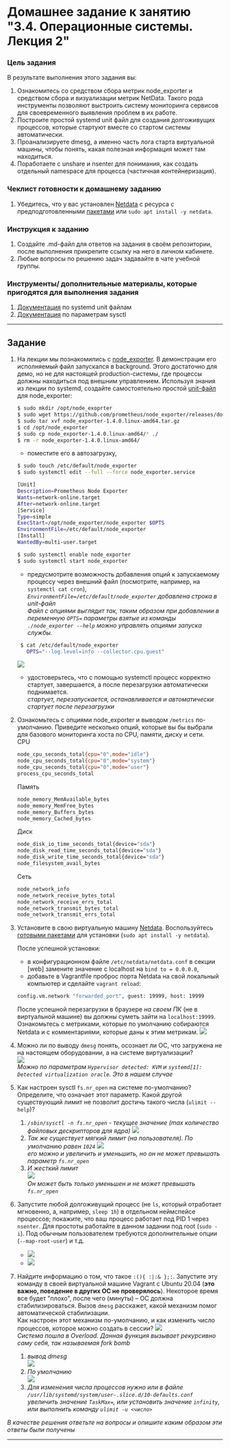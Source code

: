 # Домашнее задание к занятию "3.4. Операционные системы. Лекция 2"

### Цель задания

В результате выполнения этого задания вы:
1. Ознакомитесь со средством сбора метрик node_exporter и средством сбора и визуализации метрик NetData. Такого рода инструменты позволяют выстроить систему мониторинга сервисов для своевременного выявления проблем в их работе.
2. Построите простой systemd unit файл для создания долгоживущих процессов, которые стартуют вместе со стартом системы автоматически.
3. Проанализируете dmesg, а именно часть лога старта виртуальной машины, чтобы понять, какая полезная информация может там находиться.
4. Поработаете с unshare и nsenter для понимания, как создать отдельный namespace для процесса (частичная контейнеризация).

### Чеклист готовности к домашнему заданию

1. Убедитесь, что у вас установлен [Netdata](https://github.com/netdata/netdata) c ресурса с предподготовленными [пакетами](https://packagecloud.io/netdata/netdata/install) или `sudo apt install -y netdata`.


### Инструкция к заданию

1. Создайте .md-файл для ответов на задания в своём репозитории, после выполнения прикрепите ссылку на него в личном кабинете.
2. Любые вопросы по решению задач задавайте в чате учебной группы.


### Инструменты/ дополнительные материалы, которые пригодятся для выполнения задания

1. [Документация](https://www.freedesktop.org/software/systemd/man/systemd.service.html) по systemd unit файлам
2. [Документация](https://www.kernel.org/doc/Documentation/sysctl/) по параметрам sysctl

------

## Задание

1. На лекции мы познакомились с [node_exporter](https://github.com/prometheus/node_exporter/releases). В демонстрации его исполняемый файл запускался в background. Этого достаточно для демо, но не для настоящей production-системы, где процессы должны находиться под внешним управлением. Используя знания из лекции по systemd, создайте самостоятельно простой [unit-файл](https://www.freedesktop.org/software/systemd/man/systemd.service.html) для node_exporter:
    ```bash
    $ sudo mkdir /opt/node_exoprter
    $ sudo wget https://github.com/prometheus/node_exporter/releases/download/v1.4.0/node_exporter-1.4.0.linux-amd64.tar.gz
    $ sudo tar xvf node_exporter-1.4.0.linux-amd64.tar.gz
    $ cd /opt/node_exporter
    $ sudo cp node_exporter-1.4.0.linux-amd64/* ./
    $ rm -r node_exporter-1.4.0.linux-amd64/
   ```
    * поместите его в автозагрузку,
    ```bash
    $ sudo touch /etc/default/node_exporter
    $ sudo systemctl edit --full --force node_exporter.service
    ```
    ```bash
    [Unit]
    Description=Prometheus Node Exporter
    Wants=network-online.target
    After=network-online.target
    [Service]
    Type=simple
    ExecStart=/opt/node_exporter/node_exporter $OPTS
    EnvironmentFile=/etc/default/node_exporter
    [Install]
    WantedBy=multi-user.target
    ```
    ```bash
    $ sudo systemctl enable node_exporter
    $ sudo systemctl start node_exporter
    ```
    * предусмотрите возможность добавления опций к запускаемому процессу через внешний файл (посмотрите, например, на `systemctl cat cron`),
    </br>*`EnvironmentFile=/etc/default/node_exporter` добавлена строка в unit-файл*</br>*Файл с опциями выглядит так, таким образом при добавлении в переменную `OPTS=` параметры взятые из команды `./node_exporter --help` можно управлять опциями запуска службы.*
   ```bash
    $ cat /etc/default/node_exporter
      OPTS="--log.level=info --collector.cpu.guest"
    ```
    ![](img/1.png)
    * удостоверьтесь, что с помощью systemctl процесс корректно стартует, завершается, а после перезагрузки автоматически поднимается.
    </br>*стартует, перезапускается, останавливается и автоматически стартует после перезагрузки*

1. Ознакомьтесь с опциями node_exporter и выводом `/metrics` по-умолчанию. Приведите несколько опций, которые вы бы выбрали для базового мониторинга хоста по CPU, памяти, диску и сети.</br>
   CPU
   ```bash
   node_cpu_seconds_total{cpu="0",mode="idle"}
   node_cpu_seconds_total{cpu="0",mode="system"}
   node_cpu_seconds_total{cpu="0",mode="user"}
   process_cpu_seconds_total
   ```
   Память
   ```bash
   node_memory_MemAvailable_bytes
   node_memory_MemFree_bytes
   node_memory_Buffers_bytes
   node_memory_Cached_bytes
   ```
   Диск
   ```bash
   node_disk_io_time_seconds_total{device="sda"}
   node_disk_read_time_seconds_total{device="sda"}
   node_disk_write_time_seconds_total{device="sda"}
   node_filesystem_avail_bytes
   ```
   Сеть
   ```bash
   node_network_info
   node_network_receive_bytes_total
   node_network_receive_errs_total
   node_network_transmit_bytes_total
   node_network_transmit_errs_total
   ```
1. Установите в свою виртуальную машину [Netdata](https://github.com/netdata/netdata). Воспользуйтесь [готовыми пакетами](https://packagecloud.io/netdata/netdata/install) для установки (`sudo apt install -y netdata`). 
   
   После успешной установки:
    * в конфигурационном файле `/etc/netdata/netdata.conf` в секции [web] замените значение с localhost на `bind to = 0.0.0.0`,
    * добавьте в Vagrantfile проброс порта Netdata на свой локальный компьютер и сделайте `vagrant reload`:

    ```bash
    config.vm.network "forwarded_port", guest: 19999, host: 19999
    ```

    После успешной перезагрузки в браузере *на своем ПК* (не в виртуальной машине) вы должны суметь зайти на `localhost:19999`. Ознакомьтесь с метриками, которые по умолчанию собираются Netdata и с комментариями, которые даны к этим метрикам.
![](img/3.png)
1. Можно ли по выводу `dmesg` понять, осознает ли ОС, что загружена не на настоящем оборудовании, а на системе виртуализации?</br>
   ![](img/4.png)
</br> *Можно по параметрам `Hypervisor detected: KVM` и `systemd[1]: Detected virtualization oracle`. Это в нашем случае*

1. Как настроен sysctl `fs.nr_open` на системе по-умолчанию? Определите, что означает этот параметр. Какой другой существующий лимит не позволит достичь такого числа (`ulimit --help`)?
   1. *`/sbin/sysctl -n fs.nr_open` - текущее значение (max количество файловых дескрипторов для ядра)*
   ![](img/5_1.png)
   2. *Так же существует мягкий лимит (на пользователя). По умолчанию равен `1024`*
   ![](img/5_2.png) \
   *его можно и увеличить и уменьшить, но он не может превышать параметр `fs.nr_open`*
   3. *И жесткий лимит* \
   ![](img/5_3.png) \
   *Он может быть только уменьшен и не может превышать `fs.nr_open`*
1. Запустите любой долгоживущий процесс (не `ls`, который отработает мгновенно, а, например, `sleep 1h`) в отдельном неймспейсе процессов; покажите, что ваш процесс работает под PID 1 через `nsenter`. Для простоты работайте в данном задании под root (`sudo -i`). Под обычным пользователем требуются дополнительные опции (`--map-root-user`) и т.д.
   * ![](img/6_1.png)
   * ![](img/6_2.png)
1. Найдите информацию о том, что такое `:(){ :|:& };:`. Запустите эту команду в своей виртуальной машине Vagrant с Ubuntu 20.04 (**это важно, поведение в других ОС не проверялось**). Некоторое время все будет "плохо", после чего (минуты) – ОС должна стабилизироваться. Вызов `dmesg` расскажет, какой механизм помог автоматической стабилизации.  
Как настроен этот механизм по-умолчанию, и как изменить число процессов, которое можно создать в сессии?
![](img/7.png) \
*Система пошла в Overload. Данная функция вызывает рекурсивно саму себя, так называемая fork bomb*
   1. *вывод dmesg* \
   ![](img/7_2.png)
   3. *По умолчанию*\
   ![](img/7_3.png)
   4. *Для изменения числа процессов нужно или в файле `/usr/lib/systemd/system/user-.slice.d/10-defaults.conf` увеличить значение `TaskMax=`, или установить значение `infinity`, или выполнить команду `ulimit -u <число>`* 
   
   
*В качестве решения ответьте на вопросы и опишите каким образом эти ответы были получены*

----

